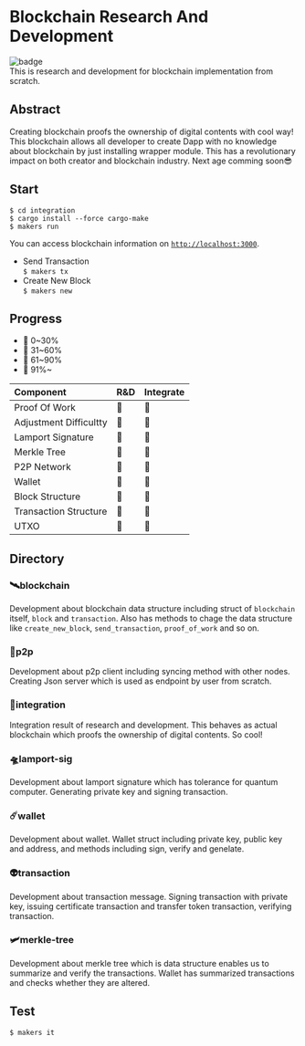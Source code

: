 # Blockchain Research And Development
![badge](https://action-badges.now.sh/NoCtrlZ/blockchain-reseach-and-development?action=test)   
This is research and development for blockchain implementation from scratch.
## Abstract
Creating blockchain proofs the ownership of digital contents with cool way! This blockchain allows all developer to create Dapp with no knowledge about blockchain by just installing wrapper module. This has a revolutionary impact on both creator and blockchain industry. Next age comming soon😎
## Start
```
$ cd integration
$ cargo install --force cargo-make
$ makers run
```
You can access blockchain information on [`http://localhost:3000`](http://localhost:3000).  
- Send Transaction  
```$ makers tx```
- Create New Block  
```$ makers new```
## Progress
- 🥚 0~30%
- 🐥 31~60%
- 🐓 61~90%
- 🍗 91%~

Component | R&D | Integrate
:------------ | :-------------| :-------------
Proof Of Work|🍗|🍗
Adjustment Difficultty|🥚|🥚
Lamport Signature|🍗|🍗
Merkle Tree|🐓|🥚
P2P Network|🍗|🐥
Wallet|🍗|🍗
Block Structure|🐓|🐓
Transaction Structure|🐓|🐥
UTXO|🥚|🥚
## Directory
### 🛰️blockchain
Development about blockchain data structure including struct of `blockchain` itself, `block` and `transaction`. Also has methods to chage the data structure like `create_new_block`, `send_transaction`, `proof_of_work` and so on.
### 📡p2p
Development about p2p client including syncing method with other nodes. Creating Json server which is used as endpoint by user from scratch.
### 🚀integration
Integration result of research and development. This behaves as actual blockchain which proofs the ownership of digital contents. So cool!
### 🛸lamport-sig
Development about lamport signature which has tolerance for quantum computer. Generating private key and signing transaction.
### ☄️wallet
Development about wallet. Wallet struct including private key, public key and address, and methods including sign, verify and genelate.
### 👽transaction
Development about transaction message. Signing transaction with private key, issuing certificate transaction and transfer token transaction, verifying transaction.
### 🛩️merkle-tree
Development about merkle tree which is data structure enables us to summarize and verify the transactions. Wallet has summarized transactions and checks whether they are altered.
## Test
```
$ makers it
```
